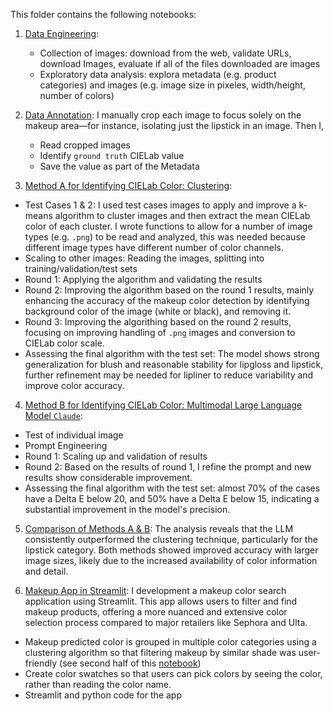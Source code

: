 This folder contains the following notebooks:

1. [Data Engineering](https://github.com/ConstanzaSchibber/capstone_colors/blob/main/notebooks/1_DataEngineering.ipynb):
   - Collection of images: download from the web, validate URLs, download Images, evaluate if all of the files downloaded are images
   - Exploratory data analysis: explora metadata (e.g. product categories) and images (e.g. image size in pixeles, width/height, number of colors)

2. [Data Annotation](https://github.com/ConstanzaSchibber/capstone_colors/blob/main/notebooks/3_Data_Annotation.ipynb): I manually crop each image to focus solely on the makeup area—for instance, isolating just the lipstick in an image. Then I,
   - Read cropped images 
   - Identify `ground truth` CIELab value
   - Save the value as part of the Metadata
  
3. [Method A for Identifying CIELab Color: Clustering](https://github.com/ConstanzaSchibber/capstone_colors/blob/main/notebooks/2_Model_A_for_color_identification.ipynb):
  - Test Cases 1 & 2: I used test cases images to apply and improve a k-means algorithm to cluster images and then extract the mean CIELab color of each cluster. I wrote functions to allow for a number of image types (e.g. `.png`) to be read and analyzed, this was needed because different image types have different number of color channels.
  - Scaling to other images: Reading the images, splitting into training/validation/test sets
  - Round 1: Applying the algorithm and validating the results
  - Round 2: Improving the algorithm based on the round 1 results, mainly enhancing the accuracy of the makeup color detection by identifying background color of the image (white or black), and removing it.
  - Round 3: Improving the algorithing based on the round 2 results, focusing on improving handling of `.png` images and conversion to CIELab color scale.
  - Assessing the final algorithm with the test set: The model shows strong generalization for blush and reasonable stability for lipgloss and lipstick, further refinement may be needed for lipliner to reduce variability and improve color accuracy.

4. [Method B for Identifying CIELab Color: Multimodal Large Language Model `Claude`](https://github.com/ConstanzaSchibber/capstone_colors/blob/main/notebooks/2_Model_B_for_color_identification_LLM_.ipynb):
  - Test of individual image
  - Prompt Engineering
  - Round 1: Scaling up and validation of results
  - Round 2: Based on the results of round 1, I refine the prompt and new results show considerable improvement.
  - Assessing the final algorithm with the test set: almost 70% of the cases have a Delta E below 20, and 50% have a Delta E below 15, indicating a substantial improvement in the model's precision. 
  
5. [Comparison of Methods A & B](https://github.com/ConstanzaSchibber/capstone_colors/blob/main/notebooks/4_Comparison_of_Approaches_A_and_B_.ipynb): The analysis reveals that the LLM consistently outperformed the clustering technique, particularly for the lipstick category. Both methods showed improved accuracy with larger image sizes, likely due to the increased availability of color information and detail. 

7. [Makeup App in Streamlit](https://github.com/ConstanzaSchibber/capstone_colors/blob/main/notebooks/6_Makeup_App_in_Streamlit.ipynb):  I development a makeup color search application using Streamlit. This app allows users to filter and find makeup products, offering a more nuanced and extensive color selection process compared to major retailers like Sephora and Ulta.
  - Makeup predicted color is grouped in multiple color categories using a clustering algorithm so that filtering makeup by similar shade was user-friendly (see second half of this [notebook](https://github.com/ConstanzaSchibber/capstone_colors/blob/main/notebooks/4_Comparison_of_Approaches_A_and_B_.ipynb))
  - Create color swatches so that users can pick colors by seeing the color, rather than reading the color name.
  - Streamlit and python code for the app
